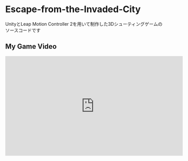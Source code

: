 # Escape-from-the-Invaded-City
UnityとLeap Motion Controller 2を用いて制作した3Dシューティングゲームのソースコードです
## My Game Video
<iframe width="560" height="315" src="https://www.youtube.com/watch?v=n9LwsK46Pec&t=3s" frameborder="0" allowfullscreen></iframe>

